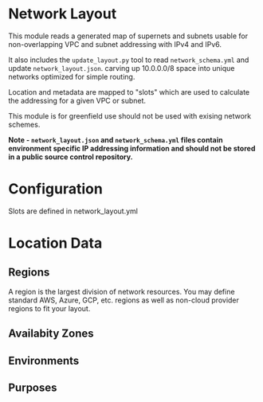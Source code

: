 # Network Layout

This module reads a generated map of supernets and subnets usable for
non-overlapping VPC and subnet addressing with IPv4 and IPv6.

It also includes the `update_layout.py` tool to read `network_schema.yml`
and update `network_layout.json`. carving up 10.0.0.0/8 space into unique
networks optimized for simple routing.

Location and metadata are mapped to "slots" which are used
to calculate the addressing for a given VPC or subnet.

This module is for greenfield use should not be used with
exising network schemes.

**Note - `network_layout.json` and `network_schema.yml` files contain
environment specific IP addressing information and should not be
stored in a public source control repository.**

# Configuration

Slots are defined in network_layout.yml

# Location Data

## Regions

A region is the largest division of network resources.  You
may define standard AWS, Azure, GCP, etc. regions as well as
non-cloud provider regions to fit your layout.

## Availabity Zones

## Environments

## Purposes

